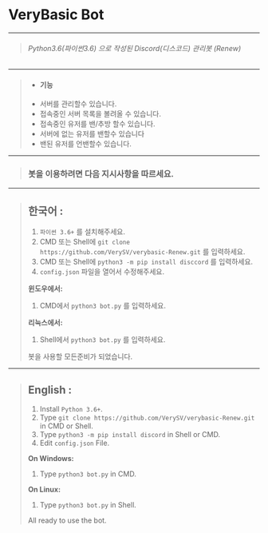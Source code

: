 # VeryBasic Bot

---
> ###### Python3.6(파이썬3.6) 으로 작성된 Discord(디스코드) 관리봇 (Renew)
---
> * #### 기능
> * 서버를 관리할수 있습니다.
> * 접속중인 서버 목록을 볼려올 수 있습니다. 
> * 접속중인 유저를 밴/추방 할수 있습니다.
> * 서버에 없는 유저를 밴할수 있습니다
> * 밴된 유저를 언밴할수 있습니다.
---
> ### 봇을 이용하려면 다음 지시사항을 따르세요.
---
> ## __**한국어**__ :
> 
> 1. `파이썬 3.6+` 를 설치해주세요.
> 2. CMD 또는 Shell에 `git clone https://github.com/VerySV/verybasic-Renew.git` 를 입력하세요.
> 3. CMD 또는 Shell에 `python3 -m pip install disccord` 를 입력하세요.
> 4. `config.json` 파일을 열어서 수정해주세요.
> 
> **윈도우에서:**
> 1. CMD에서 `python3 bot.py` 를 입력하세요.
> 
> **리눅스에서:**
> 1. Shell에서 `python3 bot.py` 를 입력하세요.
> 
> 봇을 사용할 모든준비가 되었습니다.
---
> ## __**English**__ :
> 
> 1. Install `Python 3.6+`.
> 2. Type `git clone https://github.com/VerySV/verybasic-Renew.git` in CMD or Shell.
> 3. Type `python3 -m pip install discord` in Shell or CMD.
> 4. Edit `config.json` File.
> 
> **On Windows:**
> 1. Type `python3 bot.py` in CMD.
> 
> **On Linux:**
> 1. Type `python3 bot.py` in Shell.
> 
> All ready to use the bot.
